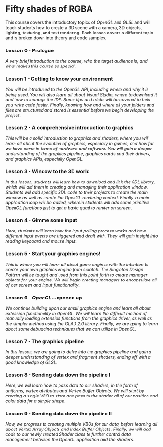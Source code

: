 # Fifty shades of RGBA
This course covers the introductory topics of _OpenGL_ and _GLSL_ and will teach students how to create a 3D scene with a camera, 3D objects, lighting, texturing, and text rendering. Each lesson covers a different topic and is broken down into theory and code samples.

### Lesson 0 - Prologue
_A very brief introduction to the course, who the target audience is, and what makes this course so special_.

### Lesson 1 - Getting to know your environment
_You will be introduced to the OpenGL API, including where and why it is being used. You will also learn all about Visual Studio, where to download it and how to manage the IDE. Some tips and tricks will be covered to help you write code faster. Finally, knowing how and where all your folders and files are structured and stored is essential before we begin developing the project_.

### Lesson 2 - A comprehensive introduction to graphics

_This will be a solid introduction to graphics and shaders, where you will learn all about the evolution of graphics, especially in games, and how far we have come in terms of hardware and software. You will gain a deeper understanding of the graphics pipeline, graphics cards and their drivers, and graphics APIs, especially OpenGL_.

### Lesson 3 - Window to the 3D world

_In this lesson, students will learn how to download and link the SDL library, which will aid them in creating and managing their application window. Students will add specific SDL code to their projects to create the main window as well as create the OpenGL rendering context. Finally, a main application loop will be added, wherein students will add some primitive OpenGL functions just to get a basic quad to render on screen_.

### Lesson 4 - Gimme some input

_Here, students will learn how the input polling process works and how different input events are triggered and dealt with. They will gain insight into reading keyboard and mouse input_.

### Lesson 5 - Start your graphics engines!

_This is where you will learn all about game engines with the intention to create your own graphics engine from scratch. The Singleton Design Pattern will be taught and used from this point forth to create manager objects for your engine. We will begin creating managers to encapsulate all of our screen and input functionality_.

### Lesson 6 - _OpenGL_...opened up

_We continue building upon our small graphics engine and learn all about extension functionality in OpenGL. We will learn the difficult method of manually loading extension functions from the graphics driver, as well as the simpler method using the GLAD 2.0 library. Finally, we are going to learn about some debugging techniques that we can utilize in OpenGL_. 

### Lesson 7 - The graphics pipeline

_In this lesson, we are going to delve into the graphics pipeline and gain a deeper understanding of vertex and fragment shaders, ending off with a good knowledge of GLSL_.

### Lesson 8 - Sending data down the pipeline I

_Here, we will learn how to pass data to our shaders, in the form of uniforms, vertex attributes and Vertex Buffer Objects. We will start by creating a single VBO to store and pass to the shader all of our position and color data for a simple shape_. 

### Lesson 9 - Sending data down the pipeline II

_Now, we progress to creating multiple VBOs for our data, before learning all about Vertex Array Objects and Index Buffer Objects. Finally, we will add code to our newly created Shader class to further control data management between the OpenGL application and the shaders_.
